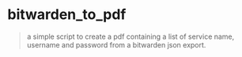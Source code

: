 # bitwarden_to_pdf
> a simple script to create a pdf containing a list of service name, username and password from a bitwarden json export.
